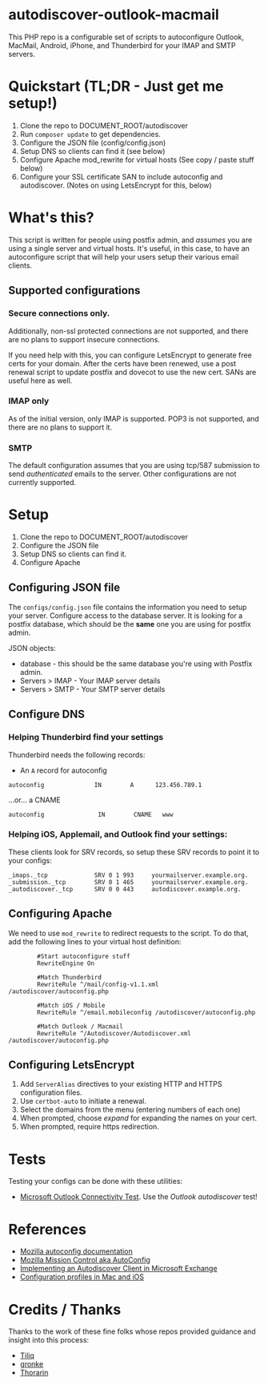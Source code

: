 # autodiscover-outlook-macmail
This PHP repo is a configurable set of scripts to autoconfigure Outlook, MacMail, Android, iPhone, and Thunderbird for your IMAP and SMTP servers.
# Quickstart (TL;DR - Just get me setup!)

1. Clone the repo to DOCUMENT_ROOT/autodiscover
1. Run `composer update` to get dependencies.
1. Configure the JSON file (config/config.json)
1. Setup DNS so clients can find it (see below)
1. Configure Apache mod_rewrite for virtual hosts (See copy / paste stuff below)
1. Configure your SSL certificate SAN to include autoconfig and autodiscover. (Notes on using LetsEncrypt for this, below)

# What's this?

This script is written for people using postfix admin, and _assumes_ you are using a single server and virtual hosts. It's useful, in this case, to have an autoconfigure script that will help your users setup their various email clients.

## Supported configurations

### Secure connections only.

Additionally, non-ssl protected connections are not supported, and there are no plans to support insecure connections.

If you need help with this, you can configure LetsEncrypt to generate free certs for your domain. After the certs have been renewed, use a post renewal script to update postfix and dovecot to use the new cert. SANs are useful here as well. 

### IMAP only

As of the initial version, only IMAP is supported. POP3 is not supported, and there are no plans to support it.

### SMTP 

The default configuration assumes that you are using tcp/587 submission to send _authenticated_ emails to the server. Other configurations are not currently supported.

# Setup

1. Clone the repo to DOCUMENT_ROOT/autodiscover
2. Configure the JSON file
3. Setup DNS so clients can find it.
4. Configure Apache

## Configuring JSON file

The `configs/config.json` file contains the information you need to setup your server. Configure access to the database server. It is looking for a postfix database, which should be the **same** one you are using for postfix admin.

JSON objects:

* database - this should be the same database you're using with Postfix admin.
* Servers > IMAP - Your IMAP server details
* Servers > SMTP - Your SMTP server details 

## Configure DNS

### Helping Thunderbird find your settings

Thunderbird needs the following records:

* An `A` record for autoconfig

````
autoconfig              IN        A      123.456.789.1

````

...or... a CNAME

`autoconfig               IN        CNAME   www`

### Helping iOS, Applemail, and Outlook find your settings:

These clients look for SRV records, so setup these SRV records to point it to your configs:

```
_imaps._tcp             SRV 0 1 993     yourmailserver.example.org.
_submission._tcp        SRV 0 1 465     yourmailserver.example.org.
_autodiscover._tcp      SRV 0 0 443     autodiscover.example.org.
```



## Configuring Apache

We need to use `mod_rewrite` to redirect requests to the script. To do that, add the following lines to your virtual host definition:

```
        #Start autoconfigure stuff
        RewriteEngine On

        #Match Thunderbird
        RewriteRule ^/mail/config-v1.1.xml /autodiscover/autoconfig.php

        #Match iOS / Mobile
        RewriteRule ^/email.mobileconfig /autodiscover/autoconfig.php

        #Match Outlook / Macmail
        RewriteRule ^/Autodiscover/Autodiscover.xml /autodiscover/autoconfig.php

```
## Configuring LetsEncrypt

1. Add `ServerAlias` directives to your existing HTTP and HTTPS configuration files.
1. Use `certbot-auto` to initiate a renewal. 
1. Select the domains from the menu (entering numbers of each one)
1. When prompted, choose *expand* for expanding the names on your cert.
1. When prompted, require https redirection.

# Tests

Testing your configs can be done with these utilities:

* [Microsoft Outlook Connectivity Test](https://testconnectivity.microsoft.com/). Use the *Outlook autodiscover* test!
 
# References

* [Mozilla autoconfig documentation](https://developer.mozilla.org/en-US/docs/Mozilla/Thunderbird/Autoconfiguration)
* [Mozilla Mission Control aka AutoConfig](https://developer.mozilla.org/en-US/docs/Archive/Misc_top_level/MCD,_Mission_Control_Desktop_AKA_AutoConfig)
* [Implementing an Autodiscover Client in Microsoft Exchange](https://msdn.microsoft.com/en-us/library/office/ee332364(v=exchg.140).aspx#sectionSection0)
* [Configuration profiles in Mac and iOS](https://developer.apple.com/library/content/featuredarticles/iPhoneConfigurationProfileRef/Introduction/Introduction.html#//apple_ref/doc/uid/TP40010206-CH1-SW4)

# Credits / Thanks
Thanks to the work of these fine folks whose repos provided guidance and insight into this process:

* [Tiliq](https://github.com/Tiliq/autodiscover.xml)
* [gronke](https://github.com/gronke/email-autodiscover)
* [Thorarin](https://github.com/Thorarin/MailClientAutoConfig)